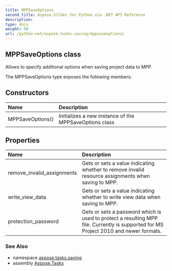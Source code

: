 ```yaml
---
title: MPPSaveOptions
second_title: Aspose.Sildes for Python via .NET API Reference
description: 
type: docs
weight: 50
url: /python-net/aspose.tasks.saving/mppsaveoptions/
---
```


## MPPSaveOptions class

Allows to specify additional options when saving project data to MPP.

The MPPSaveOptions type exposes the following members:
## Constructors
| Name | Description |
| :- | :- |
|MPPSaveOptions()|Initializes a new instance of the MPPSaveOptions class|
## Properties
| Name | Description |
| :- | :- |
|remove_invalid_assignments|Gets or sets a value indicating whether to remove invalid resource assignments when saving to MPP.|
|write_view_data|Gets or sets a value indicating whether to write view data when saving to MPP.|
|protection_password|Gets or sets a password which is used to protect a resulting MPP file. Currently is supported for MS Project 2010 and newer formats.|

### See Also

* namespace [aspose.tasks.saving](/tasks/python-net/aspose.tasks.saving/)
* assembly [Aspose.Tasks](/tasks/python-net/)

